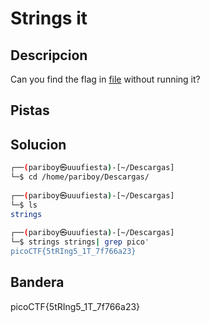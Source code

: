 
# Strings it
## Descripcion
Can you find the flag in [file](https://jupiter.challenges.picoctf.org/static/fae9ac5267cd6e44124e559b901df177/strings) without running it?
## Pistas

## Solucion
``` bash
┌──(pariboy㉿uuufiesta)-[~/Descargas]
└─$ cd /home/pariboy/Descargas/            
                                                                                
┌──(pariboy㉿uuufiesta)-[~/Descargas]
└─$ ls                         
strings
                                                                                
┌──(pariboy㉿uuufiesta)-[~/Descargas]
└─$ strings strings| grep pico' 
picoCTF{5tRIng5_1T_7f766a23}

```
## Bandera
picoCTF{5tRIng5_1T_7f766a23}